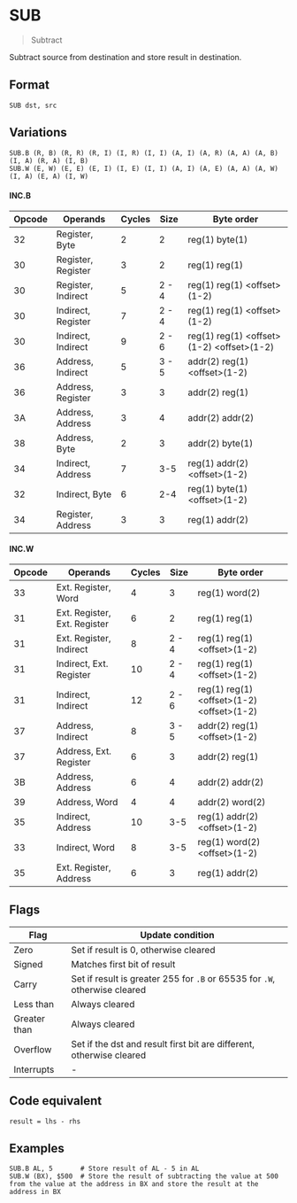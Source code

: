# SUB

> Subtract

Subtract source from destination and store result in destination.

## Format 

`SUB dst, src`

## Variations

```
SUB.B (R, B) (R, R) (R, I) (I, R) (I, I) (A, I) (A, R) (A, A) (A, B) (I, A) (R, A) (I, B)
SUB.W (E, W) (E, E) (E, I) (I, E) (I, I) (A, I) (A, E) (A, A) (A, W) (I, A) (E, A) (I, W)
```

#### INC.B

| Opcode | Operands           | Cycles | Size  | Byte order                                  |
|--------|--------------------|--------|-------|---------------------------------------------|
| 32     | Register, Byte     | 2      | 2     | reg(1) byte(1)                              |
| 30     | Register, Register | 3      | 2     | reg(1) reg(1)                               |
| 30     | Register, Indirect | 5      | 2 - 4 | reg(1) reg(1) \<offset>(1-2)                |
| 30     | Indirect, Register | 7      | 2 - 4 | reg(1) reg(1) \<offset>(1-2)                |
| 30     | Indirect, Indirect | 9      | 2 - 6 | reg(1) reg(1) \<offset>(1-2) \<offset>(1-2) |
| 36     | Address, Indirect  | 5      | 3 - 5 | addr(2) reg(1) \<offset>(1-2)               |
| 36     | Address, Register  | 3      | 3     | addr(2) reg(1)                              |
| 3A     | Address, Address   | 3      | 4     | addr(2) addr(2)                             |
| 38     | Address, Byte      | 2      | 3     | addr(2) byte(1)                             |
| 34     | Indirect, Address  | 7      | 3-5   | reg(1) addr(2) \<offset>(1-2)               |
| 32     | Indirect, Byte     | 6      | 2-4   | reg(1) byte(1) \<offset>(1-2)               |
| 34     | Register, Address  | 3      | 3     | reg(1) addr(2)                              |

#### INC.W

| Opcode | Operands                     | Cycles | Size  | Byte order                                  |
|--------|------------------------------|--------|-------|---------------------------------------------|
| 33     | Ext. Register, Word          | 4      | 3     | reg(1) word(2)                              |
| 31     | Ext. Register, Ext. Register | 6      | 2     | reg(1) reg(1)                               |
| 31     | Ext. Register, Indirect      | 8      | 2 - 4 | reg(1) reg(1) \<offset>(1-2)                |
| 31     | Indirect, Ext. Register      | 10     | 2 - 4 | reg(1) reg(1) \<offset>(1-2)                |
| 31     | Indirect, Indirect           | 12     | 2 - 6 | reg(1) reg(1) \<offset>(1-2) \<offset>(1-2) |
| 37     | Address, Indirect            | 8      | 3 - 5 | addr(2) reg(1) \<offset>(1-2)               |
| 37     | Address, Ext. Register       | 6      | 3     | addr(2) reg(1)                              |
| 3B     | Address, Address             | 6      | 4     | addr(2) addr(2)                             |
| 39     | Address, Word                | 4      | 4     | addr(2) word(2)                             |
| 35     | Indirect, Address            | 10     | 3-5   | reg(1) addr(2) \<offset>(1-2)               |
| 33     | Indirect, Word               | 8      | 3-5   | reg(1) word(2) \<offset>(1-2)               |
| 35     | Ext. Register, Address       | 6      | 3     | reg(1) addr(2)                              |

## Flags

| Flag         | Update condition                                                           |
|--------------|----------------------------------------------------------------------------|
| Zero         | Set if result is 0, otherwise cleared                                      |
| Signed       | Matches first bit of result                                                |
| Carry        | Set if result is greater 255 for `.B` or 65535 for `.W`, otherwise cleared |
| Less than    | Always cleared                                                             |
| Greater than | Always cleared                                                             |
| Overflow     | Set if the dst and result first bit are different, otherwise cleared       |
| Interrupts   | -                                                                          |

## Code equivalent

```
result = lhs - rhs
```

## Examples

```
SUB.B AL, 5       # Store result of AL - 5 in AL
SUB.W (BX), $500  # Store the result of subtracting the value at 500 from the value at the address in BX and store the result at the address in BX 
```
